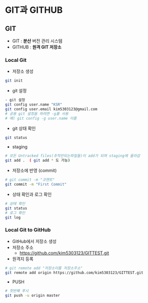# GIT과 GITHUB
## GIT

- GIT : **분산** 버전 관리 시스템
- GITHUB : **원격 GIT 저장소**

### Local Git

- 저장소 생성
```bash 
git init 
```

- git 설정
```bash
- git 설정
git config user.name "KSR"
git config user.email kim5303123@gmail.com
# 공용 git 설정을 하려면 -g를 사용
# 예) git config -g user.name 이름
```

- git 상태 확인
```bash
git status
```

- staging
```bash
# 모든 Untracked files(추적안되는파일들)이 add가 되며 staging에 올라감
git add .  ( git add * 도 가능)
```

- 저장소에 반영 (commit)
```bash
# git commit -m "코멘트"
git commit -m "First Commit" 
```

- 상태 확인과 로그 확인
```bash
# 상태 확인
git status  
# 로그 확인
git log     
```

### Local Git to GitHub
- GitHub에서 저장소 생성
- 저장소 주소
    -   https://github.com/kim5303123/GITTEST.git
- 원격지 등록
```bash
# git remote add "저장소이름 저장소주소"
git remote add origin https://github.com/kim5303123/GITTEST.git
```
- PUSH
```bash
# 첫번째 푸시
git push -u origin master
```